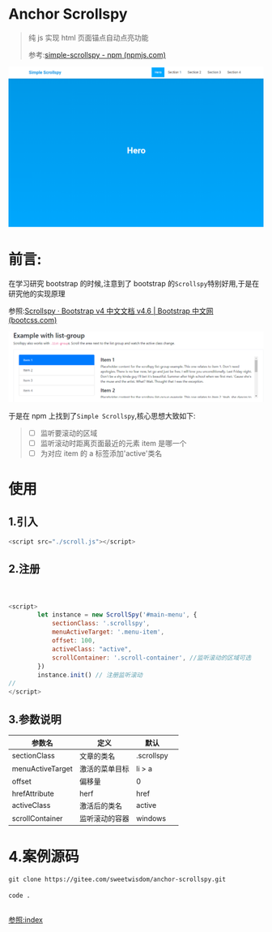# Anchor Scrollspy

> 纯 js 实现 html 页面锚点自动点亮功能
>
> 参考:[simple-scrollspy - npm (npmjs.com)](https://www.npmjs.com/package/simple-scrollspy)

![Honeycam 2021-05-31 16-44-03](./.imgs/Honeycam%202021-05-31%2016-44-03.gif)

# 前言:

在学习研究 bootstrap 的时候,注意到了 bootstrap 的`Scrollspy`特别好用,于是在研究他的实现原理

参照:[Scrollspy · Bootstrap v4 中文文档 v4.6 | Bootstrap 中文网 (bootcss.com)](https://v4.bootcss.com/docs/components/scrollspy/#list-item-2)

![Honeycam 2021-05-31 16-47-52](./.imgs/Honeycam%202021-05-31%2016-47-52.gif)

于是在 npm 上找到了`Simple Scrollspy`,核心思想大致如下:

> - [ ] 监听要滚动的区域
> - [ ] 监听滚动时距离页面最近的元素 item 是哪一个
> - [ ] 为对应 item 的 a 标签添加'active'类名

# 使用

## 1.引入

```js
<script src="./scroll.js"></script>
```

## 2.注册

```js


<script>
        let instance = new ScrollSpy('#main-menu', {
            sectionClass: '.scrollspy',
            menuActiveTarget: '.menu-item',
            offset: 100,
            activeClass: "active",
            scrollContainer: '.scroll-container', //监听滚动的区域可选
        })
        instance.init() // 注册监听滚动
//
</script>


```

## 3.参数说明

| 参数名           | 定义           | 默认       |     |
| ---------------- | -------------- | ---------- | --- |
| sectionClass     | 文章的类名     | .scrollspy |     |
| menuActiveTarget | 激活的菜单目标 | li > a     |     |
| offset           | 偏移量         | 0          |     |
| hrefAttribute    | herf           | href       |     |
| activeClass      | 激活后的类名   | active     |     |
| scrollContainer  | 监听滚动的容器 | windows    |     |

# 4.案例源码

```shell
git clone https://gitee.com/sweetwisdom/anchor-scrollspy.git

code .


```

[参照:index](https://gitee.com/sweetwisdom/anchor-scrollspy/blob/master/index.html)
